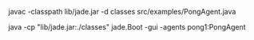 javac -classpath lib/jade.jar -d classes src/examples/PongAgent.java

java -cp "lib/jade.jar:./classes" jade.Boot -gui -agents pong1:PongAgent
